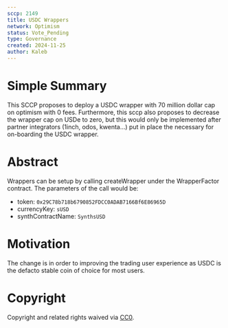 ```yaml
---
sccp: 2149
title: USDC Wrappers
network: Optimism
status: Vote_Pending
type: Governance
created: 2024-11-25
author: Kaleb
---
```


# Simple Summary

This SCCP proposes to deploy a USDC wrapper with 70 million dollar cap on optimism with 0 fees.
Furthermore, this sccp also proposes to decrease the wrapper cap on USDe to zero, but this would only be implemented after partner integrators (1inch, odos, kwenta...) put in place the necessary for on-boarding the USDC wrapper.

# Abstract

Wrappers can be setup by calling createWrapper under the WrapperFactor contract. The parameters of the call would be:

- token: `0x29C78b718b6790852FDCC0ADAB7166Bf6E86965D`
- currencyKey: `sUSD`
- synthContractName: `SynthsUSD`


# Motivation

The change is in order to improving the trading user experience as USDC is the defacto stable coin of choice for most users.


# Copyright
Copyright and related rights waived via [CC0](https://creativecommons.org/publicdomain/zero/1.0/).
